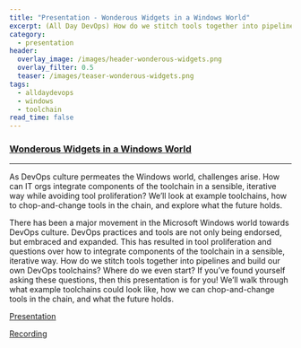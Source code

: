```yaml
---
title: "Presentation - Wonderous Widgets in a Windows World"
excerpt: (All Day DevOps) How do we stitch tools together into pipelines and build our own DevOps toolchains? Where do we even start?
category:
  - presentation
header:
  overlay_image: /images/header-wonderous-widgets.png
  overlay_filter: 0.5
  teaser: /images/teaser-wonderous-widgets.png
tags:
  - alldaydevops
  - windows
  - toolchain
read_time: false
---
```


### [Wonderous Widgets in a Windows World](http://sched.co/C0Fz)

---

As DevOps culture permeates the Windows world, challenges arise. How can IT orgs integrate components of the toolchain in a sensible, iterative way while avoiding tool proliferation? We’ll look at example toolchains, how to chop-and-change tools in the chain, and explore what the future holds.

There has been a major movement in the Microsoft Windows world towards DevOps culture. DevOps practices and tools are not only being endorsed, but embraced and expanded. This has resulted in tool proliferation and questions over how to integrate components of the toolchain in a sensible, iterative way. How do we stitch tools together into pipelines and build our own DevOps toolchains? Where do we even start? If you’ve found yourself asking these questions, then this presentation is for you! We’ll walk through what example toolchains could look like, how we can chop-and-change tools in the chain, and what the future holds.

[Presentation](https://speakerdeck.com/glennsarti/wonderous-widgets-in-a-windows-world)

[Recording](https://youtu.be/XqowSG2Jxqc?t=13206)

